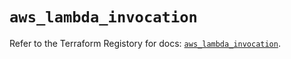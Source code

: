 # `aws_lambda_invocation`

Refer to the Terraform Registory for docs: [`aws_lambda_invocation`](https://registry.terraform.io/providers/hashicorp/aws/5.12.0/docs/resources/lambda_invocation).

